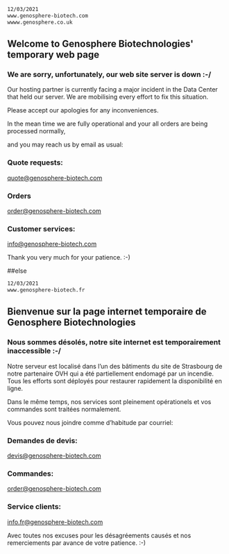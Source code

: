 ```sh
12/03/2021
www.genosphere-biotech.com
wwww.genosphere.co.uk
```

## Welcome to Genosphere Biotechnologies' temporary web page

### We are sorry, unfortunately, our web site server is down :-/


Our hosting partner is currently facing a major incident in the Data Center that held our server. We are mobilising every effort to fix this situation.

Please accept our apologies for any inconveniences.  

In the mean time we are fully operational and your all orders are being processed normally,

and you may reach us by email as usual:

### Quote requests:
[quote@genosphere-biotech.com](mailto:quote@genosphere-biotech.com)

### Orders
[order@genosphere-biotech.com](mailto:order@genosphere-biotech.com)

### Customer services:
[info@genosphere-biotech.com](mailto:info@genosphere-biotech.com)

Thank you very much for your patience. :-)




##else
```sh
12/03/2021
www.genosphere-biotech.fr
```

## Bienvenue sur la page internet temporaire de Genosphere Biotechnologies

### Nous sommes désolés, notre site internet est temporairement inaccessible :-/

Notre serveur est localisé dans l’un des bâtiments du site de Strasbourg de notre partenaire OVH qui a été partiellement endomagé par un incendie.  Tous les efforts sont déployés pour restaurer rapidement la disponibilité en ligne.

Dans le même temps, nos services sont pleinement opérationels et vos commandes sont traitées normalement.

Vous pouvez nous joindre comme d’habitude par courriel:

### Demandes de devis:
[devis@genosphere-biotech.com](mailto:devis@genosphere-biotech.com)

### Commandes:
[order@genosphere-biotech.com](mailto:commande@genosphere-biotech.com)

### Service clients:
[info.fr@genosphere-biotech.com](mailto:info.fr@genosphere-biotech.com)

Avec toutes nos excuses pour les désagréements causés et nos remerciements par avance de votre patience.  :-)

